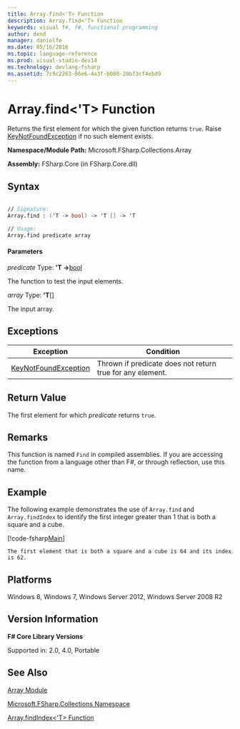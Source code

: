 ```yaml
---
title: Array.find<'T> Function
description: Array.find<'T> Function
keywords: visual f#, f#, functional programming
author: dend
manager: danielfe
ms.date: 05/16/2016
ms.topic: language-reference
ms.prod: visual-studio-dev14
ms.technology: devlang-fsharp
ms.assetid: 7c9c2263-06e6-4a3f-b080-20bf3cf4ebd9 
---
```


# Array.find<'T> Function

Returns the first element for which the given function returns `true`. Raise [KeyNotFoundException](https://msdn.microsoft.com/library/system.collections.generic.keynotfoundexception.aspx) if no such element exists.

**Namespace/Module Path:** Microsoft.FSharp.Collections.Array

**Assembly:** FSharp.Core (in FSharp.Core.dll)

## Syntax

```fsharp

// Signature:
Array.find : ('T -> bool) -> 'T [] -> 'T

// Usage:
Array.find predicate array
```

#### Parameters
*predicate*
Type: **'T -&gt;**[bool](https://msdn.microsoft.com/library/89c0cf9c-49ce-4207-a3be-555851a67dd5)

The function to test the input elements.

*array*
Type: **'T**[[]](https://msdn.microsoft.com/library/def20292-9aae-4596-9275-b94e594f8493)

The input array.

## Exceptions
|Exception|Condition|
|---------|---------|
|[KeyNotFoundException](https://msdn.microsoft.com/library/system.collections.generic.keynotfoundexception.aspx)|Thrown if predicate does not return true for any element.|

## Return Value
The first element for which *predicate* returns `true`.

## Remarks
This function is named `Find` in compiled assemblies. If you are accessing the function from a language other than F#, or through reflection, use this name.

## Example
The following example demonstrates the use of `Array.find` and `Array.findIndex` to identify the first integer greater than 1 that is both a square and a cube.

[!code-fsharp[Main](~/samples/snippets/fsharp/arrays/snippet25.fs)]

```
The first element that is both a square and a cube is 64 and its index is 62.
```

## Platforms
Windows 8, Windows 7, Windows Server 2012, Windows Server 2008 R2


## Version Information
**F# Core Library Versions**

Supported in: 2.0, 4.0, Portable

## See Also
[Array Module](index.md)

[Microsoft.FSharp.Collections Namespace](../Microsoft.FSharp.Collections-Namespace-%5BFSharp%5D.md)

[Array.findIndex&#60;'T&#62; Function](array.findIndex['t]-function.md)